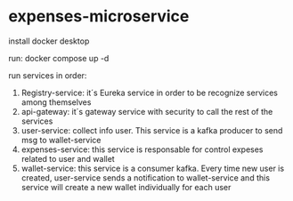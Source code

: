 # expenses-microservice
install docker desktop

run: docker compose up -d

run services in order:

1. Registry-service: it´s Eureka service in order to be recognize services among themselves
2. api-gateway: it´s gateway service with security to call the rest of the services
3. user-service: collect info user. This service is a kafka producer to send msg to wallet-service
4. expenses-service: this service is responsable for control expeses related to user and wallet
5. wallet-service: this service is a consumer kafka. Every time new user is created, user-service sends a notification to wallet-service and this service will create a new wallet individually for each user

